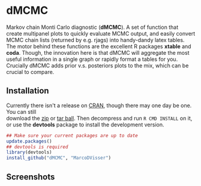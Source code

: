 dMCMC
=====

Markov chain Monti Carlo diagnostic (**dMCMC**). A set of function that create multipanel plots to quickly evaluate MCMC output, and easily convert MCMC chain lists (returned by e.g. rjags) into handy-dandy latex tables. The motor behind these functions are the excellent R packages **xtable** and **coda**. Though, the innovation here is that dMCMC will aggregate the most useful information in a single graph or rapidly format a tables for you. Crucially dMCMC adds prior v.s. posteriors plots to the mix, which can be crucial to compare.  

## Installation

Currently there isn't a release on [CRAN](http://cran.r-project.org/),
though there may one day be one. You can still  
download the [zip](https://github.com/MarcoDVisser/choosecolor/zipball/master) 
or [tar ball](https://github.com/MarcoDVisser/choosecolor/tarball/master).
Then decompress and run `R CMD INSTALL` on it, 
or use the **devtools** package to install the development version.

```r
## Make sure your current packages are up to date
update.packages()
## devtools is required
library(devtools)
install_github("dMCMC", "MarcoDVisser")
```

## Screenshots
